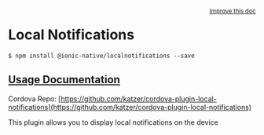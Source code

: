 
<a style="float:right;font-size:12px;" href="http://github.com/driftyco/ionic-native/edit/master/src/@ionic-native/plugins/localnotifications/index.ts#L83">
  Improve this doc
</a>

# Local Notifications
<!-- end header block -->

```
$ npm install @ionic-native/localnotifications --save
```

## [Usage Documentation](https://ionicframework.com/docs/v2/native/localnotifications/)

Cordova Repo: [https://github.com/katzer/cordova-plugin-local-notifications](https://github.com/katzer/cordova-plugin-local-notifications)

<!-- description -->
This plugin allows you to display local notifications on the device
<!-- end for prop in method.decorators[0].argumentInfo -->
<!-- end content block -->
<!-- end body block -->
